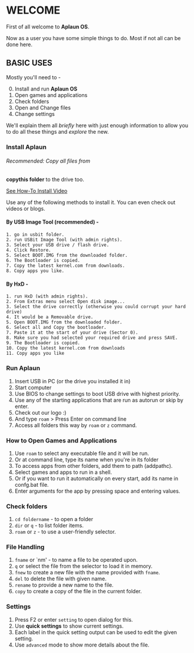 WELCOME
=======

First of all welcome to **Aplaun OS**.

Now as a user you have some simple things to do.
Most if not all can be done here.

BASIC USES
----------

Mostly you'll need to -

0. Install and run **Aplaun OS**
1. Open games and applications
2. Check folders
3. Open and Change files
4. Change settings

We'll explain them all *briefly* here
with just enough information to allow you to
do all these things and *explore* the new.

### Install Aplaun

###### Recommended: Copy all files from
**copythis folder** to the drive too.

[See How-To Install Video](http://youtu.be/JYMeiAToqoE)

Use any of the following methods to install it.
You can even check out videos or blogs.

#### By USB Image Tool (recommended) -

	1. go in usbit folder.
	2. run USBit Image Tool (with admin rights).
	3. Select your USB drive / flash drive.
	4. Click Restore.
	5. Select BOOT.IMG from the downloaded folder.
	6. The Bootloader is copied.
	7. Copy the latest kernel.com from downloads.
	8. Copy apps you like.

#### By HxD -

	1. run HxD (with admin rights).
	2. From Extras menu select Open disk image...
	3. Select the drive correctly (otherwise you could corrupt your hard drive)
	4. It would be a Removable drive.
	5. Open BOOT.IMG from the downloaded folder.
	6. Select all and Copy the bootloader.
	7. Paste it at the start of your drive (Sector 0).
	8. Make sure you had selected your required drive and press SAVE.
	9. The Bootloader is copied.
	10. Copy the latest kernel.com from downloads
	11. Copy apps you like

### Run Aplaun

1. Insert USB in PC (or the drive you installed it in)
2. Start computer
3. Use BIOS to change settings to boot USB drive with highest priority.
4. Use any of the starting applications that are run as autorun or skip by enter.
5. Check out our logo :)
6. And type `roam` > Press Enter on command line
7. Access all folders this way by `roam` or `z` command.

### How to Open Games and Applications

1. Use `roam` to select any executable file and it will be run.
2. Or at command line, type its name when you're in its folder
3. To access apps from other folders, add them to path (addpathc).
4. Select games and apps to run in a shell.
5. Or if you want to run it automatically on every start,
add its name in confg.bat file.
6. Enter arguments for the app by pressing space and entering values.

### Check folders

1. `cd foldername` - to open a folder
2. `dir` or `q` - to list folder items.
3. `roam` or `z` - to use a user-friendly selector.

### File Handling

1. `fname` or `nm' - to name a file to be operated upon.
2. `q` or select the file from the selector to load it in memory.
3. `fnew` to create a new file with the name provided with `fname`.
4. `del` to delete the file with given name.
5. `rename` to provide a new name to the file.
6. `copy` to create a copy of the file in the current folder.

### Settings

1. Press F2 or enter `setting` to open dialog for this.
2. Use **quick settings** to show current settings.
3. Each label in the quick setting output can be used to
edit the given setting.
4. Use `advanced` mode to show more details about the file.
